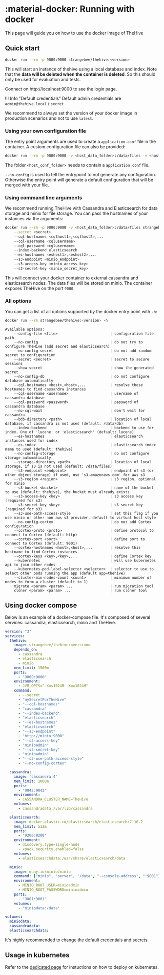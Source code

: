 # :material-docker: Running with docker

This page will guide you on how to use the docker image of TheHive

## Quick start

```bash
docker run --rm -p 9000:9000 strangebee/thehive:<version>
```
This will start an instance of thehive using a local database and index. Note that the **data will be deleted when the container is deleted**. So this should only be used for evaluation and tests.

Connect on http://localhost:9000 to see the login page. 

!!! Info "Default credentials"
    Default admin credentials are `admin@thehive.local` / `secret`

We recommend to always set the version of your docker image in production scenarios and not to use `latest`. 

### Using your own configuration file

The entry point arguments are used to create a `application.conf` file in the container. A custom configuration file can also be provided:

```bash
docker run --rm -p 9000:9000 -v <host_data_folder>:/data/files -v <host_conf_folder>:/data/conf <thehive-image> --no-config --config-file /data/conf/application.conf 
```

The folder `<host_conf_folder>` needs to contain a `application.conf` file.

`--no-config` is used to tell the entrypoint to not generate any configuration. Otherwise the entry point will generate a default configuration that will be merged with your file. 

### Using command line arguments

We recommend running TheHive with Cassandra and Elasticsearch for data storage and minio for file storage. You can pass the hostnames of your instances via the arguments:

```bash
docker run --rm -p 9000:9000 -v <host_data_folder>:/data/files strangebee/thehive:<version> \
    --secret <secret>
    --cql-hostnames <cqlhost1>,<cqlhost2>,...
    --cql-username <cqlusername>
    --cql-password <cqlusername>
    --index-backend elasticsearch
    --es-hostnames <eshost1>,<eshost2>,...
    --s3-endpoint <minio_endpoint>
    --s3-access-key <minio_access_key>
    --s3-secret-key <minio_secret_key>
```

This will connect your docker container to external cassandra and elasticsearch nodes. The data files will be stored on minio.
The container exposes TheHive on the port `9000`.


### All options

You can get a list of all options supported by the docker entry point with `-h`:
```bash
docker run --rm strangebee/thehive:<version> -h
```

```
Available options:
    --config-file <file>                        | configuration file path
    --no-config                                 | do not try to configure TheHive (add secret and elasticsearch)
    --no-config-secret                          | do not add random secret to configuration
    --secret <secret>                           | secret to secure sessions
    --show-secret                               | show the generated secret
    --no-config-db                              | do not configure database automatically
    --cql-hostnames <host>,<host>,...           | resolve these hostnames to find cassandra instances
    --cql-username <username>                   | username of cassandra database
    --cql-password <password>                   | password of cassandra database
    --no-cql-wait                               | don't wait for cassandra
    --bdb-directory <path>                      | location of local database, if cassandra is not used (default: /data/db)
    --index-backend                             | backend to use for index. One of 'lucene' or 'elasticsearch' (default: lucene)
    --es-hostnames                              | elasticsearch instances used for index
    --es-index                                  | elasticsearch index name to used (default: thehive)
    --no-config-storage                         | do not configure storage automatically
    --storage-directory <path>                  | location of local storage, if s3 is not used (default: /data/files)
    --s3-endpoint <endpoint>                    | endpoint of s3 (or other object storage) if used, use 's3.amazonaws.com' for aws s3
    --s3-region <region>                        | s3 region, optional for minio
    --s3-bucket <bucket>                        | name of the bucket to use (default: thehive), the bucket must already exists
    --s3-access-key <key>                       | s3 access key (required for s3)
    --s3-secret-key <key>                       | s3 secret key (required for s3)
    --s3-use-path-access-style                  | set this flag if you use minio or other non aws s3 provider, default to virtual host style
    --no-config-cortex                          | do not add Cortex configuration
    --cortex-proto <proto>                      | define protocol to connect to Cortex (default: http)
    --cortex-port <port>                        | define port to connect to Cortex (default: 9001)
    --cortex-hostnames <host>,<host>,...        | resolve this hostname to find Cortex instances
    --cortex-keys <key>,<key>,...               | define Cortex key
    --kubernetes                                | will use kubernetes api to join other nodes
    --kubernetes-pod-label-selector <selector>  | selector to use to select other pods running the app (default app=thehive)
    --cluster-min-nodes-count <count>           | minimum number of nodes to form a cluster (default to 1)
    migrate <param> <param> ...                 | run migration tool
    cloner <param> <param> ...                  | run cloner tool
```

## Using docker compose

Below is an example of a docker-compose file. It's composed of several services: cassandra, elasticsearch, minio and TheHive.

```yaml
version: "3"
services:
  thehive:
    image: strangebee/thehive:<version>
    depends_on:
      - cassandra
      - elasticsearch
      - minio
    mem_limit: 1500m
    ports:
      - "9000:9000"
    environment:
      - JVM_OPTS="-Xms1024M -Xmx1024M"
    command:
      - --secret
      - "mySecretForTheHive"
      - "--cql-hostnames"
      - "cassandra"
      - "--index-backend"
      - "elasticsearch"
      - "--es-hostnames"
      - "elasticsearch"
      - "--s3-endpoint"
      - "http://minio:9000"
      - "--s3-access-key"
      - "minioadmin"
      - "--s3-secret-key"
      - "minioadmin"
      - "--s3-use-path-access-style"
      - "--no-config-cortex"

  cassandra:
    image: 'cassandra:4'
    mem_limit: 1000m
    ports:
      - "9042:9042"
    environment:
      - CASSANDRA_CLUSTER_NAME=TheHive
    volumes:
      - cassandradata:/var/lib/cassandra

  elasticsearch:
    image: docker.elastic.co/elasticsearch/elasticsearch:7.16.2
    mem_limit: 512m
    ports:
      - "9200:9200"
    environment:
      - discovery.type=single-node
      - xpack.security.enabled=false
    volumes:
      - elasticsearchdata:/usr/share/elasticsearch/data

  minio:
    image: quay.io/minio/minio
    command: ["minio", "server", "/data", "--console-address", ":9001"]
    environment:
      - MINIO_ROOT_USER=minioadmin
      - MINIO_ROOT_PASSWORD=minioadmin
    ports:
      - "9001:9001"
    volumes:
      - "miniodata:/data"

volumes:
  miniodata:
  cassandradata:
  elasticsearchdata:

```

It's highly recommended to change the default credentials and secrets.

## Usage in kubernetes

Refer to the [dedicated page](kubernetes.md) for instuctions on how to deploy on kubernetes.
